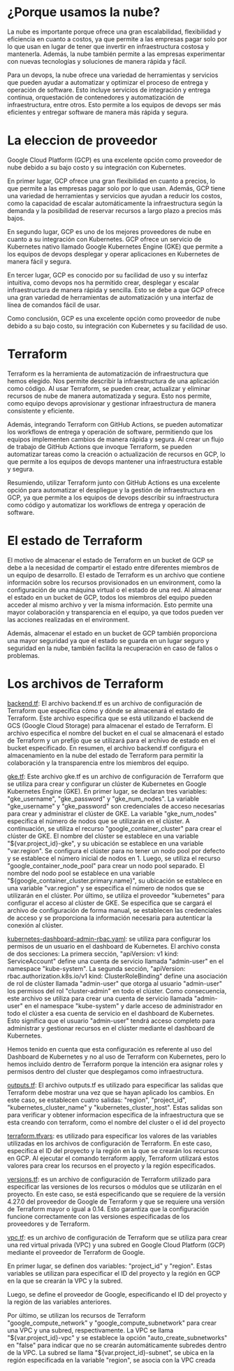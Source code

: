 # ¿Porque usamos la nube?

La nube es importante porque ofrece una gran escalabilidad, flexibilidad y eficiencia en cuanto a costos, ya que permite a las empresas pagar solo por lo que usan en lugar de tener que invertir en infraestructura costosa y mantenerla. Además, la nube también permite a las empresas experimentar con nuevas tecnologías y soluciones de manera rápida y fácil.

Para un devops, la nube ofrece una variedad de herramientas y servicios que pueden ayudar a automatizar y optimizar el proceso de entrega y operación de software. Esto incluye servicios de integración y entrega continua, orquestación de contenedores y automatización de infraestructura, entre otros. Esto permite a los equipos de devops ser más eficientes y entregar software de manera más rápida y segura.

# La eleccion de proveedor

Google Cloud Platform (GCP) es una excelente opción como proveedor de nube debido a su bajo costo y su integración con Kubernetes.

En primer lugar, GCP ofrece una gran flexibilidad en cuanto a precios, lo que permite a las empresas pagar solo por lo que usan. Además, GCP tiene una variedad de herramientas y servicios que ayudan a reducir los costos, como la capacidad de escalar automáticamente la infraestructura según la demanda y la posibilidad de reservar recursos a largo plazo a precios más bajos.

En segundo lugar, GCP es uno de los mejores proveedores de nube en cuanto a su integración con Kubernetes. GCP ofrece un servicio de Kubernetes nativo llamado Google Kubernetes Engine (GKE) que permite a los equipos de devops desplegar y operar aplicaciones en Kubernetes de manera fácil y segura.

En tercer lugar, GCP es conocido por su facilidad de uso y su interfaz intuitiva, como devops nos ha permitido crear, desplegar y escalar infraestructura de manera rápida y sencilla. Esto se debe a que GCP ofrece una gran variedad de herramientas de automatización y una interfaz de línea de comandos fácil de usar.

Como conclusión, GCP es una excelente opción como proveedor de nube debido a su bajo costo, su integración con Kubernetes y su facilidad de uso.

# Terraform

Terraform es la herramienta de automatización de infraestructura que hemos elegido. Nos permite describir la infraestructura de una aplicación como código. Al usar Terraform, se pueden crear, actualizar y eliminar recursos de nube de manera automatizada y segura. Esto nos permite, como equipo devops aprovisionar y gestionar infraestructura de manera consistente y eficiente.

Además, integrando Terraform con GitHub Actions, se pueden automatizar los workflows de entrega y operación de software, permitiendo que los equipos implementen cambios de manera rápida y segura. Al crear un flujo de trabajo de GitHub Actions que invoque Terraform, se pueden automatizar tareas como la creación o actualización de recursos en GCP, lo que permite a los equipos de devops mantener una infraestructura estable y segura.

Resumiendo, utilizar Terraform junto con GitHub Actions es una excelente opción para automatizar el despliegue y la gestión de infraestructura en GCP, ya que permite a los equipos de devops describir su infraestructura como código y automatizar los workflows de entrega y operación de software. 

# El estado de Terraform

El motivo de almacenar el estado de Terraform en un bucket de GCP se debe a la necesidad de compartir el estado entre diferentes miembros de un equipo de desarrollo. El estado de Terraform es un archivo que contiene información sobre los recursos provisionados en un environment, como la configuración de una máquina virtual o el estado de una red. Al almacenar el estado en un bucket de GCP, todos los miembros del equipo pueden acceder al mismo archivo y ver la misma información. Esto permite una mayor colaboración y transparencia en el equipo, ya que todos pueden ver las acciones realizadas en el environment.

Además, almacenar el estado en un bucket de GCP también proporciona una mayor seguridad ya que el estado se guarda en un lugar seguro y seguridad en la nube, también facilita la recuperación en caso de fallos o problemas.

# Los archivos de Terraform

[backend.tf](./backend.tf): El archivo backend.tf es un archivo de configuración de Terraform que especifica cómo y dónde se almacenará el estado de Terraform. Este archivo especifica que se está utilizando el backend de GCS (Google Cloud Storage) para almacenar el estado de Terraform. El archivo especifica el nombre del bucket en el cual se almacenará el estado de Terraform y un prefijo que se utilizará para el archivo de estado en el bucket especificado. En resumen, el archivo backend.tf configura el almacenamiento en la nube del estado de Terraform para permitir la colaboración y la transparencia entre los miembros del equipo.

[gke.tf](./gke.tf): Este archivo gke.tf es un archivo de configuración de Terraform que se utiliza para crear y configurar un clúster de Kubernetes en Google Kubernetes Engine (GKE).
En primer lugar, se declaran tres variables: "gke_username", "gke_password" y "gke_num_nodes". La variable "gke_username" y "gke_password" son credenciales de acceso necesarias para crear y administrar el clúster de GKE. La variable "gke_num_nodes" especifica el número de nodos que se utilizarán en el clúster.
A continuación, se utiliza el recurso "google_container_cluster" para crear el clúster de GKE. El nombre del clúster se establece en una variable "${var.project_id}-gke", y su ubicación se establece en una variable "var.region". Se configura el clúster para no tener un nodo pool por defecto y se establece el número inicial de nodos en 1.
Luego, se utiliza el recurso "google_container_node_pool" para crear un nodo pool separado. El nombre del nodo pool se establece en una variable "${google_container_cluster.primary.name}", su ubicación se establece en una variable "var.region" y se especifica el número de nodos que se utilizarán en el clúster.
Por último, se utiliza el proveedor "kubernetes" para configurar el acceso al clúster de GKE. Se especifica que se cargará el archivo de configuración de forma manual, se establecen las credenciales de acceso y se proporciona la información necesaria para autenticar la conexión al clúster.

[kubernetes-dashboard-admin-rbac.yaml](./kubernetes-dashboard-admin-rbac.yaml): se utiliza para configurar los permisos de un usuario en el dashboard de Kubernetes.
El archivo consta de dos secciones:
La primera sección, "apiVersion: v1 kind: ServiceAccount" define una cuenta de servicio llamada "admin-user" en el namespace "kube-system".
La segunda sección, "apiVersion: rbac.authorization.k8s.io/v1 kind: ClusterRoleBinding" define una asociación de rol de clúster llamada "admin-user" que otorga al usuario "admin-user" los permisos del rol "cluster-admin" en todo el clúster.
Como consecuencia, este archivo se utiliza para crear una cuenta de servicio llamada "admin-user" en el namespace "kube-system" y darle acceso de administrador en todo el clúster a esa cuenta de servicio en el dashboard de Kubernetes. Esto significa que el usuario "admin-user" tendrá acceso completo para administrar y gestionar recursos en el clúster mediante el dashboard de Kubernetes.

Hemos tenido en cuenta que esta configuración es referente al uso del Dashboard de Kubernetes y no al uso de Terraform con Kubernetes, pero lo hemos incluido dentro de Terraform porque la intención era asignar roles y permisos dentro del cluster que desplegamos como infraestructura.

[outputs.tf](./outputs.tf): El archivo outputs.tf es utilizado para especificar las salidas que Terraform debe mostrar una vez que se hayan aplicado los cambios. En este caso, se establecen cuatro salidas: "region", "project_id", "kubernetes_cluster_name" y "kubernetes_cluster_host". Estas salidas son para verificar y obtener informacion especifica de la infraestructura que se esta creando con terraform, como el nombre del cluster o el id del proyecto

[terraform.tfvars](./terraform.tfvars): es utilizado para especificar los valores de las variables utilizadas en los archivos de configuración de Terraform. En este caso, especifica el ID del proyecto y la región en la que se crearán los recursos en GCP. Al ejecutar el comando terraform apply, Terraform utilizará estos valores para crear los recursos en el proyecto y la región especificados. 

[versions.tf](./versions.tf): es un archivo de configuración de Terraform utilizado para especificar las versiones de los recursos o módulos que se utilizarán en el proyecto. En este caso, se está especificando que se requiere de la versión 4.27.0 del proveedor de Google de Terraform y que se requiere una versión de Terraform mayor o igual a 0.14. Esto garantiza que la configuración funcione correctamente con las versiones especificadas de los proveedores y de Terraform.

[vpc.tf](./vpc.tf): es un archivo de configuración de Terraform que se utiliza para crear una red virtual privada (VPC) y una subred en Google Cloud Platform (GCP) mediante el proveedor de Terraform de Google.

En primer lugar, se definen dos variables: "project_id" y "region". Estas variables se utilizan para especificar el ID del proyecto y la región en GCP en la que se crearán la VPC y la subred.

Luego, se define el proveedor de Google, especificando el ID del proyecto y la región de las variables anteriores.

Por último, se utilizan los recursos de Terraform "google_compute_network" y "google_compute_subnetwork" para crear una VPC y una subred, respectivamente. La VPC se llama "${var.project_id}-vpc" y se establece la opción "auto_create_subnetworks" en "false" para indicar que no se crearán automáticamente subredes dentro de la VPC. La subred se llama "${var.project_id}-subnet", se ubica en la región especificada en la variable "region", se asocia con la VPC creada
